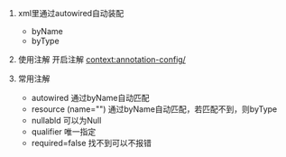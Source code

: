 1. xml里通过autowired自动装配
    - byName
    - byType

2. 使用注解
     开启注解  <context:annotation-config/>
     
3. 常用注解
    - autowired  通过byName自动匹配
    - resource (name="") 通过byName自动匹配，若匹配不到，则byType
    - nullabld  可以为Null
    - qualifier 唯一指定
    - required=false 找不到可以不报错 